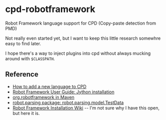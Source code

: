 # cpd-robotframework

Robot Framework language support for CPD (Copy-paste detection from PMD)

Not really even started yet, but I want to keep this little research somewhre easy to find later.

I hope there's a way to inject plugins into cpd without always mucking around
with `$CLASSPATH`.

## Reference

* [How to add a new language to CPD](http://pmd.sourceforge.net/pmd-4.3/cpd-parser-howto.html)
* [Robot Framework User Guide: Jython installation](http://robotframework.org/robotframework/2.9.2/RobotFrameworkUserGuide.html#jython-installation)
* [org.robotframework in Maven](https://mvnrepository.com/artifact/org.robotframework)
* [robot.parsing package: robot.parsing.model.TestData](http://robot-framework.readthedocs.io/en/2.9.2/autodoc/robot.parsing.html#robot.parsing.model.TestData)
* [Robot Framework Installation Wiki](https://code.google.com/archive/p/robotframework/wikis/Installation.wiki) -- I'm not sure why I have this open, but here it is.
